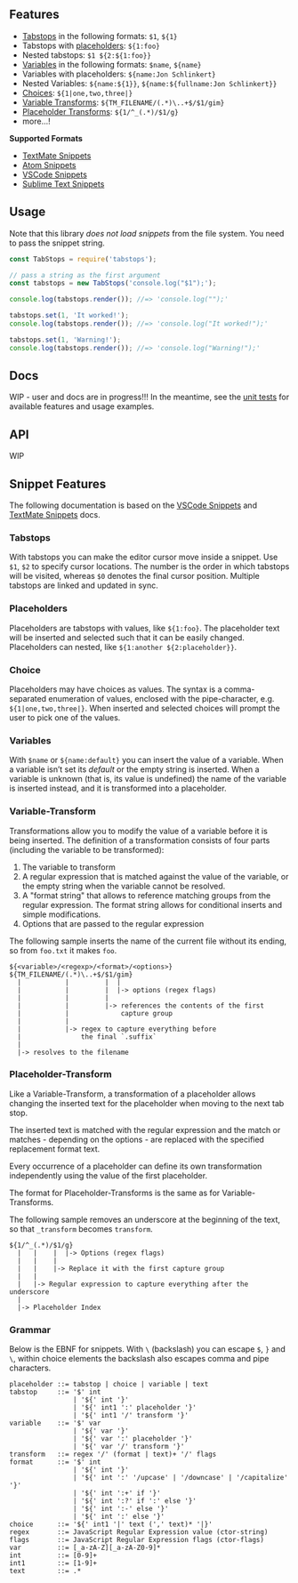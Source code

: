 ## Features

- [Tabstops](#tabstops) in the following formats: `$1`, `${1}`
- Tabstops with [placeholders](#placeholders): `${1:foo}`
- Nested tabstops: `$1 ${2:${1:foo}}`
- [Variables](#variables) in the following formats: `$name`, `${name}`
- Variables with placeholders: `${name:Jon Schlinkert}`
- Nested Variables: `${name:${1}}`, `${name:${fullname:Jon Schlinkert}}`
- [Choices](#choices): `${1|one,two,three|}`
- [Variable Transforms](#variable-Transform): `${TM_FILENAME/(.*)\..+$/$1/gim}`
- [Placeholder Transforms](#placeholder-Transform): `${1/^_(.*)/$1/g}`
- more...!

**Supported Formats**

- [TextMate Snippets](https://macromates.com/textmate/manual/snippets)
- [Atom Snippets](https://flight-manual.atom.io/using-atom/sections/snippets/)
- [VSCode Snippets](https://code.visualstudio.com/docs/editor/userdefinedsnippets)
- [Sublime Text Snippets](http://docs.sublimetext.info/en/latest/extensibility/snippets.html)

## Usage

Note that this library _does not load snippets_ from the file system. You need to pass the snippet string.

```js
const TabStops = require('tabstops');

// pass a string as the first argument 
const tabstops = new TabStops('console.log("$1");');

console.log(tabstops.render()); //=> 'console.log("");'

tabstops.set(1, 'It worked!');
console.log(tabstops.render()); //=> 'console.log("It worked!");'

tabstops.set(1, 'Warning!');
console.log(tabstops.render()); //=> 'console.log("Warning!");'
```

## Docs

WIP - user and docs are in progress!!! In the meantime, see the [unit tests](test) for available features and usage examples. 

## API

WIP

## Snippet Features

The following documentation is based on the [VSCode Snippets](https://code.visualstudio.com/docs/editor/userdefinedsnippets) and [TextMate Snippets](https://macromates.com/manual/en/snippets) docs. 

### Tabstops

With tabstops you can make the editor cursor move inside a snippet. Use `$1`, `$2` to specify cursor locations. The number is the order in which tabstops will be visited, whereas `$0` denotes the final cursor position. Multiple tabstops are linked and updated in sync.

### Placeholders

Placeholders are tabstops with values, like `${1:foo}`. The placeholder text will be inserted and selected such that it can be easily changed. Placeholders can nested, like `${1:another ${2:placeholder}}`.

### Choice

Placeholders may have choices as values. The syntax is a comma-separated enumeration of values, enclosed with the pipe-character, e.g. `${1|one,two,three|}`. When inserted and selected choices will prompt the user to pick one of the values.

### Variables

With `$name` or `${name:default}` you can insert the value of a variable. When a variable isn’t set its *default* or the empty string is inserted. When a variable is unknown (that is, its value is undefined) the name of the variable is inserted instead, and it is transformed into a placeholder. 

### Variable-Transform

Transformations allow you to modify the value of a variable before it is being inserted. The definition of a transformation consists of four parts (including the variable to be transformed):

1. The variable to transform
1. A regular expression that is matched against the value of the variable, or the empty string when the variable cannot be resolved.
1. A "format string" that allows to reference matching groups from the regular expression. The format string allows for conditional inserts and simple modifications.
1. Options that are passed to the regular expression

The following sample inserts the name of the current file without its ending, so from `foo.txt` it makes `foo`.

```
${<variable>/<regexp>/<format>/<options>}
${TM_FILENAME/(.*)\..+$/$1/gim}
  |           |         |  |
  |           |         |  |-> options (regex flags)
  |           |         |
  |           |         |-> references the contents of the first
  |           |             capture group
  |           |
  |           |-> regex to capture everything before
  |               the final `.suffix`
  |
  |-> resolves to the filename
```

### Placeholder-Transform

Like a Variable-Transform, a transformation of a placeholder allows changing the inserted text for the placeholder when moving to the next tab stop. 

The inserted text is matched with the regular expression and the match or matches - depending on the options - are replaced with the specified replacement format text. 

Every occurrence of a placeholder can define its own transformation independently using the value of the first placeholder. 

The format for Placeholder-Transforms is the same as for Variable-Transforms.

The following sample removes an underscore at the beginning of the text, so that `_transform` becomes `transform`.

```
${1/^_(.*)/$1/g}
  |   |    |  |-> Options (regex flags)
  |   |    |
  |   |    |-> Replace it with the first capture group
  |   |
  |   |-> Regular expression to capture everything after the underscore
  |
  |-> Placeholder Index
```

### Grammar

Below is the EBNF for snippets. With `\` (backslash) you can escape `$`, `}` and `\`, within choice elements the backslash also escapes comma and pipe characters.

```g4
placeholder ::= tabstop | choice | variable | text
tabstop     ::= '$' int
                | '${' int '}'
                | '${' int1 ':' placeholder '}'
                | '${' int1 '/' transform '}'
variable    ::= '$' var 
                | '${' var '}'
                | '${' var ':' placeholder '}'
                | '${' var '/' transform '}'
transform   ::= regex '/' (format | text)+ '/' flags
format      ::= '$' int  
                | '${' int '}'
                | '${' int ':' '/upcase' | '/downcase' | '/capitalize' '}'
                | '${' int ':+' if '}'
                | '${' int ':?' if ':' else '}'
                | '${' int ':-' else '}' 
                | '${' int ':' else '}'
choice      ::= '${' int1 '|' text (',' text)* '|}'
regex       ::= JavaScript Regular Expression value (ctor-string)
flags       ::= JavaScript Regular Expression flags (ctor-flags)
var         ::= [_a-zA-Z][_a-zA-Z0-9]*
int         ::= [0-9]+
int1        ::= [1-9]+
text        ::= .*
```
